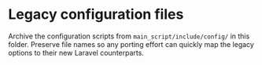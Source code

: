 # Legacy configuration files

Archive the configuration scripts from `main_script/include/config/` in this folder.  Preserve file names so any porting effort can
quickly map the legacy options to their new Laravel counterparts.
